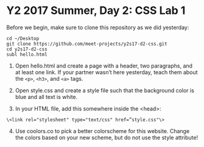 # Y2 2017 Summer, Day 2: CSS Lab 1

Before we begin, make sure to clone this repository as we did yesterday:

```
cd ~/Desktop
git clone https://github.com/meet-projects/y2s17-d2-css.git
cd y2s17-d2-css
subl hello.html
```
1) Open hello.html and create a page with a header, two paragraphs, and at least one link. If your partner wasn’t here yesterday, teach them about the `<p>`, `<h3>`, and `<a>` tags.

2) Open style.css and create a style file such that the background color is blue and all text is white.

3) In your HTML file, add this somewhere inside the \<head\>:

```
\<link rel="stylesheet" type="text/css" href=”style.css"\>
```
4) Use coolors.co to pick a better colorscheme for this website. Change the colors based on your new scheme, but do not use the style attribute!
